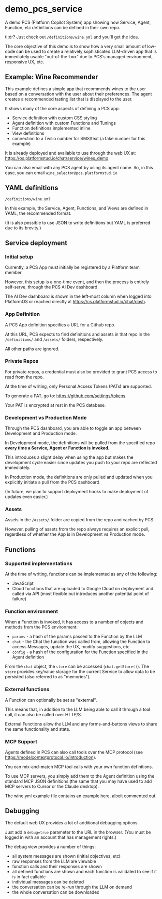 # demo_pcs_service
A demo PCS (Platform Copilot System) app showing how Service, Agent, Function, etc definitions can be defined in their own repo.

tl;dr? Just check out `/definitions/wine.yml` and you'll get the idea.

The core objective of this demo is to show how a very small amount of low-code can be used to create a relatively sophisticated LLM-driven app that is immediately usable "out-of-the-box" due to PCS's managed environment, responsive UX, etc.

## Example: Wine Recommender
This example defines a simple app that recommends wines to the user based on a conversation with the user about their preferences.
The agent creates a recommended tasting list that is displayed to the user.

It shows many of the core aspects of defining a PCS app:

- Service definition with custom CSS styling
- Agent definition with custom Functions and Tunings
- Function definitions implemented inline
- View definitions
- connection to a Twilio number for SMS/text (a fake number for this example)

It is already deployed and available to use through the web UX at:
https://os.platformstud.io/chat/service/wines_demo

You can also email with any PCS agent by using its agent name.
So, in this case, you can email `wine_selector@pcs.platformstud.io`

## YAML definitions
`/definitions/wine.yml`

In this example, the Service, Agent, Functions, and Views are defined in YAML, the recommended format.

(It is also possible to use JSON to write definitions but YAML is preferred due to its brevity.)

## Service deployment
### Initial setup
Currently, a PCS App must initially be registered by a Platform team member.

However, this setup is a one-time event, and then the process is entirely self-serve, through the PCS AI Dev dashboard.

The AI Dev dashboard is shown in the left-most column when logged into PlatformOS or reached directly at https://os.platformstud.io/chat/dash.

### App Definition
A PCS App definition specifies a URL for a Github repo.

At this URL, PCS expects to find definitions and assets in that repo in the `/definitions/` and `/assets/` folders, respectively.

All other paths are ignored.

### Private Repos
For private repos, a credential must also be provided to grant PCS access to read from the repo.

At the time of writing, only Personal Access Tokens (PATs) are supported.

To generate a PAT, go to:
https://github.com/settings/tokens

Your PAT is encrypted at rest in the PCS database.

### Development vs Production Mode
Through the PCS dashboard, you are able to toggle an app between Development and Production mode.

In Development mode, the definitions will be pulled from the specified repo __every time a Service, Agent or Function is invoked__.

This introduces a slight delay when using the app but makes the development cycle easier since updates you push to your repo are reflected immediately.

In Production mode, the definitions are only pulled and updated when you explicitly initiate a pull from the PCS dashboard.

(In future, we plan to support deployment hooks to make deployment of updates even easier.)

### Assets
Assets in the `/assets/` folder are copied from the repo and cached by PCS.

However, pulling of assets from the repo always requires an explicit pull, regardless of whether the App is in Development vs Production mode.

## Functions

### Supported implementations
At the time of writing, functions can be implemented as any of the following:

- JavaScript
- Cloud functions that are uploaded to Google Cloud on deployment and called via API (most flexible but introduces another potential point of failure)

### Function environment
When a Function is invoked, it has access to a number of objects and methods from the PCS environment:

- `params` - a hash of the params passed to the Function by the LLM
- `chat` - the Chat the function was called from, allowing the Function to access Messages, update the UX, modify suggestions, etc
- `config` - a hash of the configuration for the Function specified in the Agent definition

From the `chat` object, the `store` can be accessed (`chat.getStore()`). 
The `store` provides key/value storage for the current Service to allow data to be persisted (also referred to as "memories").

### External functions
A Function can optionally be set as "external". 

This means that, in addition to the LLM being able to call it through a tool call, it can also be called over HTTP/S.

External Functions allow the LLM and any forms-and-buttons views to share the same functionality and state.

### MCP Support
Agents defined in PCS can also call tools over the MCP protocol (see https://modelcontextprotocol.io/introduction).

You can mix-and-match MCP tool calls with your own function definitions.

To use MCP servers, you simply add them to the Agent definition using the standard MCP JSON definitions (the same that you may have used to add MCP servers to Cursor or the Claude desktop).

The wine.yml example file contains an example here, albeit commented out.

## Debugging
The default web UX provides a lot of additional debugging options.

Just add a `debug=true` parameter to the URL in the browser. (You must be logged in with an account that has management rights.)

The debug view provides a number of things:

- all system messages are shown (initial objectives, etc)
- raw responses from the LLM are viewable
- function calls and their responses are shown
- all defined functions are shown and each function is validated to see if it is in fact callable
- individual messages can be deleted
- the conversation can be re-run through the LLM on demand
- the whole conversation can be downloaded

